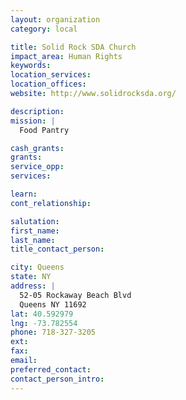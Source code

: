 ```yaml
---
layout: organization
category: local

title: Solid Rock SDA Church
impact_area: Human Rights
keywords: 
location_services: 
location_offices: 
website: http://www.solidrocksda.org/

description: 
mission: |
  Food Pantry

cash_grants: 
grants: 
service_opp: 
services: 

learn: 
cont_relationship: 

salutation: 
first_name: 
last_name: 
title_contact_person: 

city: Queens
state: NY
address: |
  52-05 Rockaway Beach Blvd     
  Queens NY 11692
lat: 40.592979
lng: -73.782554
phone: 718-327-3205
ext: 
fax: 
email: 
preferred_contact: 
contact_person_intro: 
---
```

